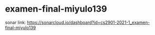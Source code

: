 # examen-final-miyulo139
sonar link: https://sonarcloud.io/dashboard?id=cs2901-2021-1_examen-final-miyulo139
